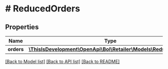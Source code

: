 # # ReducedOrders

## Properties

Name | Type | Description | Notes
------------ | ------------- | ------------- | -------------
**orders** | [**\ThisIsDevelopment\OpenApi\Bol\Retailer\Models\ReducedOrder[]**](ReducedOrder.md) |  |

[[Back to Model list]](../../README.md#models) [[Back to API list]](../../README.md#endpoints) [[Back to README]](../../README.md)
